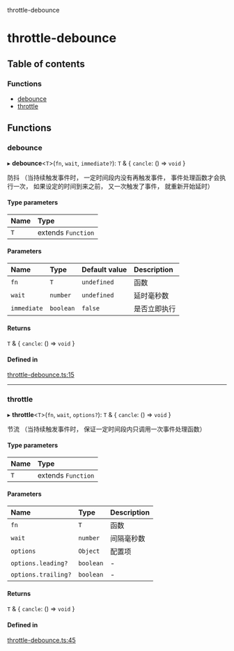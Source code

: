 throttle-debounce

# throttle-debounce

## Table of contents

### Functions

- [debounce](README.md#debounce)
- [throttle](README.md#throttle)

## Functions

### debounce

▸ **debounce**<`T`\>(`fn`, `wait`, `immediate?`): `T` & { `cancle`: () => `void`  }

防抖
（当持续触发事件时，
一定时间段内没有再触发事件，
事件处理函数才会执行一次，
如果设定的时间到来之前，
又一次触发了事件，
就重新开始延时）

#### Type parameters

| Name | Type |
| :------ | :------ |
| `T` | extends `Function` |

#### Parameters

| Name | Type | Default value | Description |
| :------ | :------ | :------ | :------ |
| `fn` | `T` | `undefined` | 函数 |
| `wait` | `number` | `undefined` | 延时毫秒数 |
| `immediate` | `boolean` | `false` | 是否立即执行 |

#### Returns

`T` & { `cancle`: () => `void`  }

#### Defined in

[throttle-debounce.ts:15](https://github.com/xizher/nhz-utils/blob/b64214c/src/throttle-debounce/throttle-debounce.ts#L15)

___

### throttle

▸ **throttle**<`T`\>(`fn`, `wait`, `options?`): `T` & { `cancle`: () => `void`  }

节流
（当持续触发事件时，
保证一定时间段内只调用一次事件处理函数）

#### Type parameters

| Name | Type |
| :------ | :------ |
| `T` | extends `Function` |

#### Parameters

| Name | Type | Description |
| :------ | :------ | :------ |
| `fn` | `T` | 函数 |
| `wait` | `number` | 间隔毫秒数 |
| `options` | `Object` | 配置项 |
| `options.leading?` | `boolean` | - |
| `options.trailing?` | `boolean` | - |

#### Returns

`T` & { `cancle`: () => `void`  }

#### Defined in

[throttle-debounce.ts:45](https://github.com/xizher/nhz-utils/blob/b64214c/src/throttle-debounce/throttle-debounce.ts#L45)
